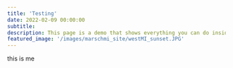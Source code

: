 ```yaml
---
title: 'Testing'
date: 2022-02-09 00:00:00
subtitle: 
description: This page is a demo that shows everything you can do inside portfolio and blog posts.
featured_image: '/images/marschmi_site/westMI_sunset.JPG'
---
```


this is me 

